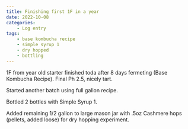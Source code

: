 ```yaml
---
title: Finishing first 1F in a year
date: 2022-10-08
categories:
    - Log entry
tags:
    - base kombucha recipe
    - simple syrup 1
    - dry hopped
    - bottling
---
```


1F from year old starter finished toda after 8 days fermeting (Base Kombucha Recipe). Final Ph 2.5, nicely tart.

Started another batch using full gallon recipe.

Bottled 2 bottles with Simple Syrup 1.

Added remaining 1/2 gallon to large mason jar with .5oz Cashmere hops (pellets, added loose) for dry hopping experiment.
